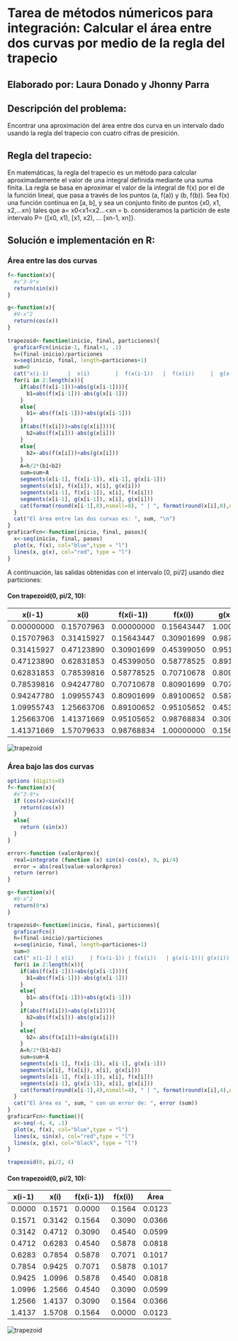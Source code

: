 # Tarea de métodos númericos para integración: Calcular el área entre dos curvas por medio de la regla del trapecio
## Elaborado por: Laura Donado y Jhonny Parra


## Descripción del problema:

Encontrar una aproximación del área entre dos curva en un intervalo dado usando la regla del trapecio con cuatro cifras de presición.

## Regla del trapecio:

En matemáticas, la regla del trapecio es un método para calcular aproximadamente el valor de una integral definida mediante una suma finita. 
La regla se basa en aproximar el valor de la integral de f(x) por el de la función lineal, que pasa a través de los puntos (a, f(a)) y (b, f(b)).
Sea f(x) una función continua en [a, b], y sea un conjunto finito de puntos {x0, x1, x2,...xn} tales que a= x0<x1<x2...<xn = b.
consideramos la partición de este intervalo P=  {[x0, x1), [x1, x2), ... [xn-1, xn]}.



## Solución e implementación en R:
### Área entre las dos curvas
```r
f<-function(x){
  #x^3-9*x
  return(sin(x))
}

g<-function(x){
  #9-x^2
  return(cos(x))
}
 
trapezoid<-function(inicio, final, particiones){
  graficarFcn(inicio-1, final+1, .1)
  h=(final-inicio)/particiones
  x=seq(inicio, final, length=particiones+1)
  sum=0
  cat("x(i-1)      |  x(i)        |  f(x(i-1))   |  f(x(i))     |  g(x(i-1))   |  g(x(i))     |  Área\n")
  for(i in 2:length(x)){
    if(abs(f(x[i-1]))>abs(g(x[i-1]))){
      b1=abs(f(x[i-1]))-abs(g(x[i-1]))
    }
    else{
      b1=-abs(f(x[i-1]))+abs(g(x[i-1]))
    }
    if(abs(f(x[i]))>abs(g(x[i]))){
      b2=abs(f(x[i]))-abs(g(x[i]))
    }
    else{
      b2=-abs(f(x[i]))+abs(g(x[i]))
    }
    A=h/2*(b1+b2)
    sum=sum+A
    segments(x[i-1], f(x[i-1]), x[i-1], g(x[i-1]))
    segments(x[i], f(x[i]), x[i], g(x[i]))
    segments(x[i-1], f(x[i-1]), x[i], f(x[i]))
    segments(x[i-1], g(x[i-1]), x[i], g(x[i]))
    cat(format(round(x[i-1],8),nsmall=8), " | ", format(round(x[i],8),nsmall=8), " | ", format(round(f(x[i-1]),8),nsmall=8), " | ", format(round(f(x[i]),8),nsmall=8)," | ", format(round(g(x[i-1]),8),nsmall=8), " | ", format(round(g(x[i]),8),nsmall=8), " | ", format(round(A,8),nsmall=8), "\n")
  }
  cat("El área entre las dos curvas es: ", sum, "\n")
} 
graficarFcn<-function(inicio, final, pasos){
  x<-seq(inicio, final, pasos)
  plot(x, f(x), col="blue",type = "l")
  lines(x, g(x), col="red", type = "l")
}
```


A continuación, las salidas obtenidas con el intervalo [0, pi/2] usando diez particiones:

#### Con trapezoid(0, pi/2, 10):  
|x(i-1)   | x(i)      | f(x(i-1))  | f(x(i))  | g(x(i-1))  | g(x(i))  | Área|
| ------------ | ------------ | ------------ | ------------ | ------------ | ------------ | ------------ |
|0.00000000  |  0.15707963  |  0.00000000  |  0.15643447  |  1.00000000  |  0.98768834  |  0.14382634 |
|0.15707963  |  0.31415927  |  0.15643447  |  0.30901699  |  0.98768834  |  0.95105652  |  0.11571219 |
|0.31415927  |  0.47123890  |  0.30901699  |  0.45399050  |  0.95105652  |  0.89100652  |  0.08474882 |
|0.47123890  |  0.62831853  |  0.45399050  |  0.58778525  |  0.89100652  |  0.80901699  |  0.05169866 |
|0.62831853  |  0.78539816  |  0.58778525  |  0.70710678  |  0.80901699  |  0.70710678  |  0.01737550 |
|0.78539816  |  0.94247780  |  0.70710678  |  0.80901699  |  0.70710678  |  0.58778525  |  0.01737550 |
|0.94247780  |  1.09955743  |  0.80901699  |  0.89100652  |  0.58778525  |  0.45399050  |  0.05169866 |
|1.09955743  |  1.25663706  |  0.89100652  |  0.95105652  |  0.45399050  |  0.30901699  |  0.08474882 |
|1.25663706  |  1.41371669  |  0.95105652  |  0.98768834  |  0.30901699  |  0.15643447  |  0.11571219 |
|1.41371669  |  1.57079633  |  0.98768834  |  1.00000000  |  0.15643447  |  0.00000000  |  0.14382634  |


![trapezoid](https://github.com/donadol/analisis_numerico_1826/blob/master/Talleres%20y%20Tareas/trapezoid1.png)  

### Área bajo las dos curvas
```r
options (digits=8)
f<-function(x){
  #x^3-9*x
  if (cos(x)<sin(x)){
    return(cos(x))
  }
  else{
    return (sin(x))
  }
}

error<-function (valorAprox){
  real=integrate (function (x) sin(x)-cos(x), 0, pi/4)
  error = abs(real$value-valorAprox)
  return (error)
}

g<-function(x){
  #9-x^2
  return(0*x)
}

trapezoid<-function(inicio, final, particiones){
  graficarFcn()
  h=(final-inicio)/particiones
  x=seq(inicio, final, length=particiones+1)
  sum=0
  cat(" x(i-1) | x(i)     | f(x(i-1)) | f(x(i))   | g(x(i-1))| g(x(i))  | Área\n")
  for(i in 2:length(x)){
    if(abs(f(x[i-1]))>abs(g(x[i-1]))){
      b1=abs(f(x[i-1]))-abs(g(x[i-1]))
    }
    else{
      b1=-abs(f(x[i-1]))+abs(g(x[i-1]))
    }
    if(abs(f(x[i]))>abs(g(x[i]))){
      b2=abs(f(x[i]))-abs(g(x[i]))
    }
    else{
      b2=-abs(f(x[i]))+abs(g(x[i]))
    }
    A=h/2*(b1+b2)
    sum=sum+A
    segments(x[i-1], f(x[i-1]), x[i-1], g(x[i-1]))
    segments(x[i], f(x[i]), x[i], g(x[i]))
    segments(x[i-1], f(x[i-1]), x[i], f(x[i]))
    segments(x[i-1], g(x[i-1]), x[i], g(x[i]))
    cat(format(round(x[i-1],4),nsmall=4), " | ", format(round(x[i],4),nsmall=4), " | ", format(round(f(x[i-1]),4),nsmall=4), " | ", format(round(f(x[i]),4),nsmall=4)," | ", format(round(g(x[i-1]),4),nsmall=4), " | ", format(round(g(x[i]),4),nsmall=4), " | ", format(round(A,4),nsmall=4), "\n")
  }
  cat("El área es ", sum, " con un error de: ", error (sum))
} 
graficarFcn<-function(){
  x<-seq(-4, 4, .1)
  plot(x, f(x), col="blue",type = "l")
  lines(x, sin(x), col="red",type = "l")
  lines(x, g(x), col="black", type = "l")
}

trapezoid(0, pi/2, 4)
```
#### Con trapezoid(0, pi/2, 10):  
|x(i-1)   | x(i)      | f(x(i-1))  | f(x(i))  | Área|
| ------------ | ------------ | ------------ | ------------ | ------------ | 
|0.0000  |  0.1571  |  0.0000  |  0.1564  |  0.0123 |
|0.1571  |  0.3142  |  0.1564  |  0.3090  |  0.0366 |
|0.3142  |  0.4712  |  0.3090  |  0.4540  |  0.0599 |
|0.4712  |  0.6283  |  0.4540  |  0.5878  |  0.0818 |
|0.6283  |  0.7854  |  0.5878  |  0.7071  |  0.1017 |
|0.7854  |  0.9425  |  0.7071  |  0.5878  |  0.1017 |
|0.9425  |  1.0996  |  0.5878  |  0.4540  |  0.0818 |
|1.0996  |  1.2566  |  0.4540  |  0.3090  |  0.0599 |
|1.2566  |  1.4137  |  0.3090  |  0.1564  |  0.0366 |
|1.4137  |  1.5708  |  0.1564  |  0.0000  |  0.0123 |

![trapezoid](https://github.com/donadol/analisis_numerico_1826/blob/master/Talleres%20y%20Tareas/trapezoid3.png)  

